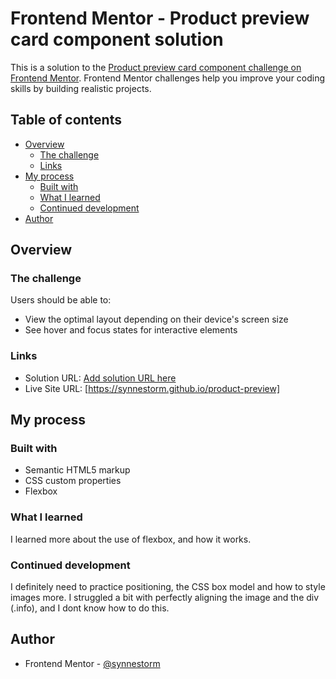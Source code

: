 # Frontend Mentor - Product preview card component solution

This is a solution to the [Product preview card component challenge on Frontend Mentor](https://www.frontendmentor.io/challenges/product-preview-card-component-GO7UmttRfa). Frontend Mentor challenges help you improve your coding skills by building realistic projects. 

## Table of contents

- [Overview](#overview)
  - [The challenge](#the-challenge)
  - [Links](#links)
- [My process](#my-process)
  - [Built with](#built-with)
  - [What I learned](#what-i-learned)
  - [Continued development](#continued-development)
- [Author](#author)

## Overview

### The challenge

Users should be able to:

- View the optimal layout depending on their device's screen size
- See hover and focus states for interactive elements

### Links

- Solution URL: [Add solution URL here](https://your-solution-url.com)
- Live Site URL: [https://synnestorm.github.io/product-preview]

## My process

### Built with

- Semantic HTML5 markup
- CSS custom properties
- Flexbox

### What I learned

I learned more about the use of flexbox, and how it works. 

### Continued development

I definitely need to practice positioning, the CSS box model and how to style images more. I struggled a bit with perfectly aligning the image and the div (.info), and I dont know how to do this.

## Author

- Frontend Mentor - [@synnestorm](https://www.frontendmentor.io/profile/synnestorm)
